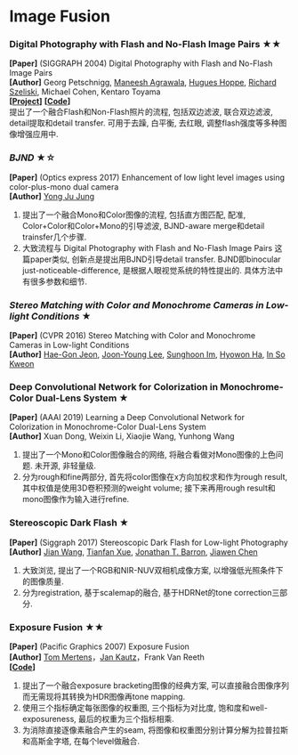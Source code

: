 # Image Fusion


### Digital Photography with Flash and No-Flash Image Pairs ★★
**[Paper]** (SIGGRAPH 2004) Digital Photography with Flash and No-Flash Image Pairs<Br>
**[Author]** Georg Petschnigg, [Maneesh Agrawala](http://vis.berkeley.edu/~maneesh/), [Hugues Hoppe](http://hhoppe.com/), [Richard Szeliski](http://szeliski.org/RichardSzeliski.htm), Michael Cohen, Kentaro Toyama <Br>
**[[Project](http://hhoppe.com/proj/flash/)]** **[[Code](https://github.com/pranaygupta36/DIP_PROJECT_REPO)]**<Br>
提出了一个融合Flash和Non-Flash照片的流程, 包括双边滤波, 联合双边滤波, detail提取和detail transfer. 可用于去躁, 白平衡, 去红眼, 调整flash强度等多种图像增强应用中. <Br>
	
### *BJND* ★☆
**[Paper]** (Optics express 2017) Enhancement of low light level images using color-plus-mono dual camera <Br>
**[Author]**   [Yong Ju Jung](https://sites.google.com/site/coolyjjung/)<Br>
1) 提出了一个融合Mono和Color图像的流程, 包括直方图匹配, 配准, Color+Color和Color+Mono的引导滤波, BJND-aware merge和detail trainsfer几个步骤. <Br>
2) 大致流程与 Digital Photography with Flash and No-Flash Image Pairs 这篇paper类似, 创新点是提出用BJND引导detail transfer. BJND即binocular just-noticeable-difference, 是根据人眼视觉系统的特性提出的. 具体方法中有很多参数和细节. <Br>
	
### *Stereo Matching with Color and Monochrome Cameras in Low-light Conditions* ★
**[Paper]** (CVPR 2016) Stereo Matching with Color and Monochrome Cameras in Low-light Conditions <Br>
**[Author]**   [Hae-Gon Jeon](https://sites.google.com/site/hgjeoncv/), [Joon-Young Lee](https://joonyoung-cv.github.io/), [Sunghoon Im](https://sunghoonim.github.io/), [Hyowon Ha](https://sites.google.com/site/hyowoncv/), [In So Kweon](https://scholar.google.com/citations?user=XA8EOlEAAAAJ&hl=zh-CN&oi=ao) <Br>
  
### Deep Convolutional Network for Colorization in Monochrome-Color Dual-Lens System ★
**[Paper]** (AAAI 2019) Learning a Deep Convolutional Network for Colorization in Monochrome-Color Dual-Lens System <Br>
**[Author]**  Xuan Dong, Weixin Li, Xiaojie Wang, Yunhong Wang <Br>
1) 提出了一个Mono和Color图像融合的网络, 将融合看做对Mono图像的上色问题. 未开源, 非轻量级. <Br>
2) 分为rough和fine两部分, 首先将color图像在x方向加权求和作为rough result, 其中权值是使用3D卷积预测的weight volume; 接下来再用rough result和mono图像作为输入进行refine. <Br>

### Stereoscopic Dark Flash ★
**[Paper]** (Siggraph 2017) Stereoscopic Dark Flash for Low-light Photography <Br>
**[Author]** [Jian Wang](https://jianwang-cmu.github.io/), [Tianfan Xue](http://people.csail.mit.edu/tfxue/), [Jonathan T. Barron](https://jonbarron.info/), [Jiawen Chen](http://people.csail.mit.edu/jiawen/)<Br>
1) 大致浏览, 提出了一个RGB和NIR-NUV双相机成像方案, 以增强低光照条件下的图像质量. <Br>
2) 分为registration, 基于scalemap的融合, 基于HDRNet的tone correction三部分. <Br>

### Exposure Fusion ★★
**[Paper]** (Pacific Graphics 2007) Exposure Fusion <Br>
**[Author]** [Tom Mertens](http://www.mericam.net/)，[Jan Kautz](http://jankautz.com/)，Frank Van Reeth <Br>
**[[Code](https://github.com/Mericam/exposure-fusion)]**   <Br>
1) 提出了一个融合exposure bracketing图像的经典方案, 可以直接融合图像序列而无需现将其转换为HDR图像再tone mapping. <Br>
2) 使用三个指标确定每张图像的权重图, 三个指标为对比度, 饱和度和well-exposureness, 最后的权重为三个指标相乘.<Br>
3) 为消除直接逐像素融合产生的seam, 将图像和权重图分别计算分解为拉普拉斯和高斯金字塔, 在每个level做融合.
